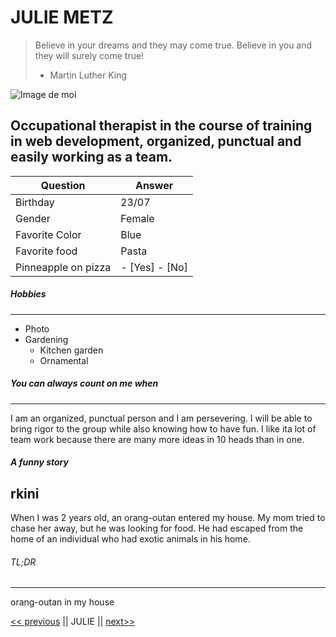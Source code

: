 # JULIE METZ
> Believe in your dreams and they may come true. Believe in you and they will surely come true!
> - Martin Luther King


![Image de moi](https://avatars.githubusercontent.com/u/83067647?s=120&v=)


## Occupational therapist in the course of training in web development, organized, punctual and easily working as a team.

  Question   |   Answer
  ---------  |------------
  Birthday   |    23/07  
  Gender     |   Female
  Favorite Color |  Blue
  Favorite food | Pasta
  Pinneapple on pizza | - [Yes] - [No]

##### Hobbies
---

* Photo
* Gardening
  * Kitchen garden
  * Ornamental


##### You can always count on me when
---

I am an organized, punctual person and I am persevering. I will be able to bring rigor to the group while also knowing how to have fun. I like ita lot of team work because there are many more ideas in 10 heads than in one. 

  

##### A funny story
rkini
---

When I was 2 years old, an orang-outan entered my house. My mom tried to chase her away, but he was looking for food. He had escaped from the home of an individual who had exotic animals in his home.

###### TL;DR
---

orang-outan in my house





[<< previous]() || JULIE || [next>>](https://github.com/RayaneLamri/solo-markdown/blob/main/README.md)






